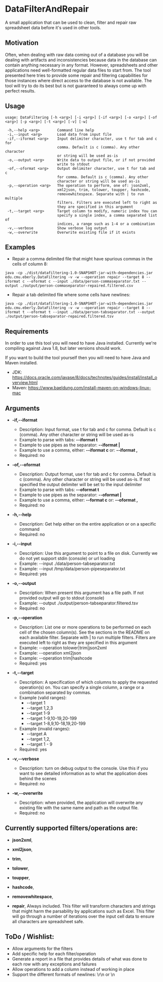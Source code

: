 # DataFilterAndRepair

A small application that can be used to clean, filter and repair raw spreadsheet data before it's used in other tools.

## Motivation

Often, when dealing with raw data coming out of a database you will be dealing with artifacts and inconsistencies because
data in the database can contain anything necessary in any format. However, spreadsheets and other applications need
well-formatted regular data files to start from. The tool presented here tries to provide some repair and filtering
capabilities for those instances where direct access to the database is not available. The tool will try to do its best
but is not guaranteed to always come up with perfect results.

## Usage

```
usage: DataFiltering [-h <arg>] [-i <arg>] [-if <arg>] [-o <arg>] [-of <arg>] [-p <arg>] [-t <arg>] [-v] [-w]

 -h,--help <arg>        Command line help
 -i,--input <arg>       Load data from input file
 -if,--iformat <arg>    Input delimiter character, use t for tab and c for
                        comma. Default is c (comma). Any other character
                        or string will be used as-is
 -o,--output <arg>      Write data to output file, or if not provided
                        write to stdout
 -of,--oformat <arg>    Output delimiter character, use t for tab and c
                        for comma. Default is c (comma). Any other
                        character or string will be used as-is
 -p,--operation <arg>   The operation to perform, one of: json2xml,
                        xml2json, trim, tolower, toupper, hashcode,
                        removewhitespace. Separate with | to run multiple
                        filters. Filters are executed left to right as
                        they are specified in this argument
 -t,--target <arg>      Target column to modify, numeric index You can
                        specify a single index, a comma separated list of
                        indices, a range such as 1-4 or a combination
 -v,--verbose           Show verbose log output
 -w,--overwrite         Overwrite existing file if it exists
```

## Examples

* Repair a comma delimited file that might have spurious commas in the cells of column 8:

```
java -cp ./dist/datafiltering-1.0-SNAPSHOT-jar-with-dependencies.jar edu.cmu.eberly.DataFiltering -v -w --operation repair --target 8 --iformat c --oformat c --input ./data/person-commaseparator.txt --output ./output/person-commaseparator-repaired.filtered.csv
```

* Repair a tab delimited file where some cells have newlines:

```
java -cp ./dist/datafiltering-1.0-SNAPSHOT-jar-with-dependencies.jar edu.cmu.eberly.DataFiltering -v -w --operation repair --target 8 --iformat t --oformat t --input ./data/person-tabseparator.txt --output ./output/person-tabseparator-repaired.filtered.tsv
```

## Requirements

In order to use this tool you will need to have Java installed. Currently we're compiling against Java 1.8, but later
versions should work.

If you want to build the tool yourself then you will need to have Java and Maven installed. 

* JDK: https://docs.oracle.com/javase/8/docs/technotes/guides/install/install_overview.html
* Maven: https://www.baeldung.com/install-maven-on-windows-linux-mac

## Arguments

* **-if,--iformat <arg>** 
  * Description: Input format, use t for tab and c for comma. Default is c (comma). Any other character or string will be used as-is
  * Example to parse with tabs: **--iformat t**
  * Example to use pipes as the separator: **--iformat |**
  * Example to use a comma, either: **--iformat c** or: **--iformat ,**
  * Required: no
  
* **-of,--oformat <arg>** 
  * Description: Output format, use t for tab and c for comma. Default is c (comma). Any other character or string will be used as-is. If not specified the output delimiter will be set to the input delimiter
  * Example to parse with tabs: **--oformat t**
  * Example to use pipes as the separator: **--oformat |**
  * Example to use a comma, either: **--format c** or: **--oformat ,**
  * Required: no  
    
* **-h,--help <arg>**
  * Description: Get help either on the entire application or on a specific command
  * Required: no

* **-i,--input <arg>**
  * Description: Use this argument to point to a file on disk. Currently we do not yet support stdin (console) or url loading
  * Example: --input ./data/person-tabseparator.txt
  * Example: --input /tmp/data/person-pipeseparator.txt
  * Required: yes

* **-o,--output <arg>**
  * Description: When present this argument has a file path. If not provided output will go to stdout (console)
  * Example: --output ./output/person-tabseparator.filtered.tsv
  * Required: no

* **-p,--operation <arg>** 
  * Description: List one or more operations to be performed on each cell of the chosen column(s). See the sections in the README on each available filter. Separate with | to run multiple filters. Filters are executed left to right as they are specified in this argument
  * Example: --operation tolower|trim|json2xml
  * Example: --operation xml2json
  * Example: --operation trim|hashcode
  * Required: yes

* **-t,--target <arg>**
  * Description: A specification of which columns to apply the requested operation(s) on. You can specify a single column, a range or a combination separated by commas.
  * Example (valid ranges):
    * --target 1
    * --target 1,2,3
    * --target 1-9
    * --target 1-9,10-19,20-199
    * --target 1-8,9,10-18,19,20-199
  * Example (invalid ranges): 
    * --target A
    * --target 1,2,
    * --target 1 - 9
  * Required: yes
  
* **-v,--verbose**
  * Description: turn on debug output to the console. Use this if you want to see detailed information as to what the application does behind the scenes
  * Required: no
  
* **-w,--overwrite**
  * Description: when provided, the application will overwrite any existing file with the same name and path as the output file.
  * Required: no  

## Currently supported filters/operations are:

* **json2xml**,

* **xml2json**, 

* **trim**, 

* **tolower**, 

* **toupper**, 

* **hashcode**,

* **removewhitespace**, 

* **repair**, Always included. This filter will transform characters and strings that might harm the parsability by applications such as Excel. This filter will go through a number of iterations over the input cell data to ensure all characters are spreadsheet safe.
 

## ToDo / Wishlist:

* Allow arguments for the filters
* Add specific help for each filter/operation
* Generate a report in a file that provides details of what was done to each row with any exceptions and failures
* Allow operations to add a column instead of working in place
* Support the different formats of newlines: \r\n or \n
